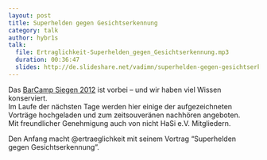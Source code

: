 ```yaml
---
layout: post
title: Superhelden gegen Gesichtserkennung
category: talk
author: hybr1s
talk:
  file: Ertraglichkeit-Superhelden_gegen_Gesichtserkennung.mp3
  duration: 00:36:47
  slides: http://de.slideshare.net/vadimn/superhelden-gegen-gesichtserkennung
---
```

Das [BarCamp Siegen 2012](http://barcamp-siegen.de/) ist vorbei – und wir haben viel Wissen konserviert.  
Im Laufe der nächsten Tage werden hier einige der aufgezeichneten Vorträge hochgeladen und zum zeitsouveränen nachhören angeboten.  
Mit freundlicher Genehmigung auch von nicht HaSi e.V. Mitgliedern.  

Den Anfang macht @ertraeglichkeit mit seinem Vortrag “Superhelden gegen Gesichtserkennung”.
